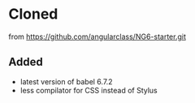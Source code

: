 # Cloned 
from https://github.com/angularclass/NG6-starter.git

## Added 
* latest version of babel 6.7.2
* less compilator for CSS instead of Stylus
